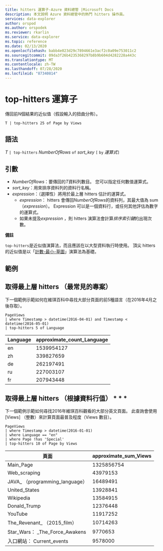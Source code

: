 ```yaml
---
title: hitters 運算子-Azure 資料總管 |Microsoft Docs
description: 本文說明 Azure 資料總管中的熱門 hitters 操作員。
services: data-explorer
author: orspod
ms.author: orspodek
ms.reviewer: rkarlin
ms.service: data-explorer
ms.topic: reference
ms.date: 02/13/2020
ms.openlocfilehash: babb4e023d29c7894661e3acf2c0a09e753011c2
ms.sourcegitcommit: 09da3f26b4235368297b8b9b604d4282228a443c
ms.translationtype: MT
ms.contentlocale: zh-TW
ms.lasthandoff: 07/28/2020
ms.locfileid: "87340814"
---
```

# <a name="top-hitters-operator"></a>top-hitters 運算子

傳回前*N*個結果的近似值（假設輸入的扭曲分佈）。

```kusto
T | top-hitters 25 of Page by Views 
```

## <a name="syntax"></a>語法

*T* `| top-hitters` *NumberOfRows* `of` *sort_key* `[` `by` *運算式*`]`

## <a name="arguments"></a>引數

* *NumberOfRows*：要傳回的*T*資料列數目。 您可以指定任何數值運算式。
* *sort_key*：用來排序資料列的資料行名稱。
* *expression*：（選擇性）將用於最上層 hitters 估計的運算式。 
    * *expression*： hitters 會傳回*NumberOfRows*的資料列，其最大值為 sum （*expression*）。 Expression 可以是一個資料行，或任何其他評估為數字的運算式。 
    *  如果未提及*expression* ，則 hitters 演算法會計算*排序索引鍵*的出現次數。  

**備註**

`top-hitters`是近似值演算法，而且應該在以大型資料執行時使用。 頂尖 hitters 的近似值是以「[計數-最小-草圖](https://en.wikipedia.org/wiki/Count%E2%80%93min_sketch)」演算法為基礎。  

## <a name="example"></a>範例

## <a name="getting-top-hitters-most-frequent-items"></a>取得最上層 hitters （最常見的專案） 

下一個範例示範如何在維琪百科中尋找大部分頁面的前5種語言（在2016年4月之後存取）。 

```kusto
PageViews
| where Timestamp > datetime(2016-04-01) and Timestamp < datetime(2016-05-01) 
| top-hitters 5 of Language 
```

|Language|approximate_count_Language|
|---|---|
|en|1539954127|
|zh|339827659|
|de|262197491|
|ru|227003107|
|fr|207943448|

## <a name="getting-top-hitters-based-on-column-value-"></a>取得最上層 hitters （根據資料行值） * * *

下一個範例示範如何尋找2016年維琪百科觀看的大部分英文頁面。 此查詢會使用 [Views] （整數）來計算頁面最普及程度（Views 數目）。 

```kusto
PageViews
| where Timestamp > datetime(2016-01-01)
| where Language == "en"
| where Page !has 'Special'
| top-hitters 10 of Page by Views
```

|頁面|approximate_sum_Views|
|---|---|
|Main_Page|1325856754|
|Web_scraping|43979153|
|JAVA_ （programming_language）|16489491|
|United_States|13928841|
|Wikipedia|13584915|
|Donald_Trump|12376448|
|YouTube|11917252|
|The_Revenant_ （2015_film）|10714263|
|Star_Wars： _The_Force_Awakens|9770653|
|入口網站： Current_events|9578000|
